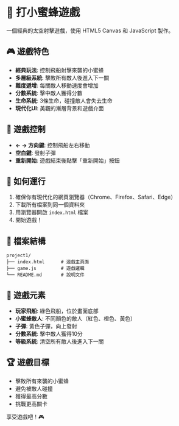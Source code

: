 # 🐝 打小蜜蜂遊戲

一個經典的太空射擊遊戲，使用 HTML5 Canvas 和 JavaScript 製作。

## 🎮 遊戲特色

- **經典玩法**: 控制飛船射擊來襲的小蜜蜂
- **多層級系統**: 擊敗所有敵人後進入下一關
- **難度遞增**: 每關敵人移動速度會增加
- **分數系統**: 擊中敵人獲得分數
- **生命系統**: 3條生命，碰撞敵人會失去生命
- **現代化UI**: 美觀的漸層背景和遊戲介面

## 🎯 遊戲控制

- **← → 方向鍵**: 控制飛船左右移動
- **空白鍵**: 發射子彈
- **重新開始**: 遊戲結束後點擊「重新開始」按鈕

## 🚀 如何運行

1. 確保你有現代化的網頁瀏覽器（Chrome、Firefox、Safari、Edge）
2. 下載所有檔案到同一個資料夾
3. 用瀏覽器開啟 `index.html` 檔案
4. 開始遊戲！

## 📁 檔案結構

```
project1/
├── index.html      # 遊戲主頁面
├── game.js         # 遊戲邏輯
└── README.md       # 說明文件
```

## 🎨 遊戲元素

- **玩家飛船**: 綠色飛船，位於畫面底部
- **小蜜蜂敵人**: 不同顏色的敵人（紅色、橙色、黃色）
- **子彈**: 黃色子彈，向上發射
- **分數系統**: 擊中敵人獲得10分
- **等級系統**: 清空所有敵人後進入下一關

## 🏆 遊戲目標

- 擊敗所有來襲的小蜜蜂
- 避免被敵人碰撞
- 獲得最高分數
- 挑戰更高關卡

享受遊戲吧！🎮 